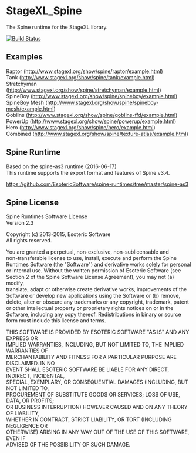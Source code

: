 StageXL_Spine
=============

The Spine runtime for the StageXL library.

[![Build Status](https://travis-ci.org/bp74/StageXL_Spine.svg?branch=master)](https://travis-ci.org/bp74/StageXL_Spine)

## Examples

Raptor (<http://www.stagexl.org/show/spine/raptor/example.html>)  
Tank (<http://www.stagexl.org/show/spine/tank/example.html>)  
Stretchyman (<http://www.stagexl.org/show/spine/stretchyman/example.html>)  
SpineBoy (<http://www.stagexl.org/show/spine/spineboy/example.html>)  
SpineBoy Mesh (<http://www.stagexl.org/show/spine/spineboy-mesh/example.html>)  
Goblins (<http://www.stagexl.org/show/spine/goblins-ffd/example.html>)  
PowerUp (<http://www.stagexl.org/show/spine/powerup/example.html>)  
Hero (<http://www.stagexl.org/show/spine/hero/example.html>)  
Combined (<http://www.stagexl.org/show/spine/texture-atlas/example.html>)    

## Spine Runtime

Based on the spine-as3 runtime (2016-06-17)  
This runtime supports the export format and features of Spine v3.4.    

<https://github.com/EsotericSoftware/spine-runtimes/tree/master/spine-as3>  

## Spine License
  
Spine Runtimes Software License  
Version 2.3  
   
Copyright (c) 2013-2015, Esoteric Software  
All rights reserved.  
   
You are granted a perpetual, non-exclusive, non-sublicensable and  
non-transferable license to use, install, execute and perform the Spine  
Runtimes Software (the "Software") and derivative works solely for personal  
or internal use. Without the written permission of Esoteric Software (see  
Section 2 of the Spine Software License Agreement), you may not (a) modify,  
translate, adapt or otherwise create derivative works, improvements of the  
Software or develop new applications using the Software or (b) remove,  
delete, alter or obscure any trademarks or any copyright, trademark, patent  
or other intellectual property or proprietary rights notices on or in the  
Software, including any copy thereof. Redistributions in binary or source  
form must include this license and terms.  
  
THIS SOFTWARE IS PROVIDED BY ESOTERIC SOFTWARE "AS IS" AND ANY EXPRESS OR  
IMPLIED WARRANTIES, INCLUDING, BUT NOT LIMITED TO, THE IMPLIED WARRANTIES OF  
MERCHANTABILITY AND FITNESS FOR A PARTICULAR PURPOSE ARE DISCLAIMED. IN NO  
EVENT SHALL ESOTERIC SOFTWARE BE LIABLE FOR ANY DIRECT, INDIRECT, INCIDENTAL,  
SPECIAL, EXEMPLARY, OR CONSEQUENTIAL DAMAGES (INCLUDING, BUT NOT LIMITED TO,  
PROCUREMENT OF SUBSTITUTE GOODS OR SERVICES; LOSS OF USE, DATA, OR PROFITS;  
OR BUSINESS INTERRUPTION) HOWEVER CAUSED AND ON ANY THEORY OF LIABILITY,  
WHETHER IN CONTRACT, STRICT LIABILITY, OR TORT (INCLUDING NEGLIGENCE OR  
OTHERWISE) ARISING IN ANY WAY OUT OF THE USE OF THIS SOFTWARE, EVEN IF  
ADVISED OF THE POSSIBILITY OF SUCH DAMAGE.  

